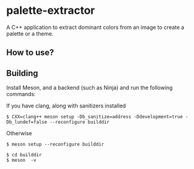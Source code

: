 # palette-extractor
A C++ application to extract dominant colors from an image to create a palette or a theme.

## How to use?

## Building
Install Meson, and a backend (such as Ninja) and run the following commands:

If you have clang, along with sanitizers installed
```
$ CXX=clang++ meson setup -Db_sanitize=address -Ddevelopment=true -Db_lundef=false --reconfigure builddir
```
Otherwise
```
$ meson setup --reconfigure builddir
```

```
$ cd builddir
$ meson  -v
```